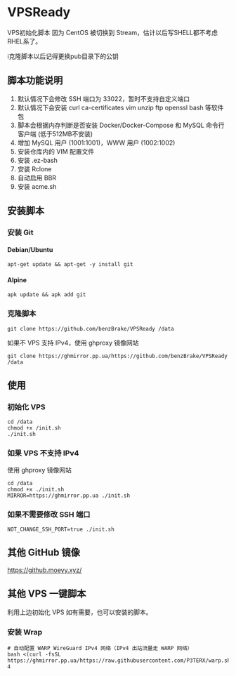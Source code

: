 # VPSReady
VPS初始化脚本
因为 CentOS 被切换到 Stream，估计以后写SHELL都不考虑RHEL系了。

ℹ克隆脚本以后记得更换pub目录下的公钥

## 脚本功能说明

1. 默认情况下会修改 SSH 端口为 33022，暂时不支持自定义端口
2. 默认情况下会安装 curl ca-certificates vim unzip ftp openssl bash 等软件包
3. 脚本会根据内存判断是否安装 Docker/Docker-Compose 和 MySQL 命令行客户端 (低于512MB不安装)
4. 增加 MySQL 用户 (1001:1001)，WWW 用户 (1002:1002)
5. 安装仓库内的 VIM 配置文件
6. 安装 .ez-bash
7. 安装 Rclone
8. 自动启用 BBR
9. 安装 acme.sh

## 安装脚本

### 安装 Git

#### Debian/Ubuntu

```shell
apt-get update && apt-get -y install git
```
#### Alpine

```shell
apk update && apk add git
```

### 克隆脚本

```shell
git clone https://github.com/benzBrake/VPSReady /data
```

如果不 VPS 支持 IPv4，使用 ghproxy 镜像网站

```
git clone https://ghmirror.pp.ua/https://github.com/benzBrake/VPSReady /data
```

## 使用

### 初始化 VPS
```shell
cd /data
chmod +x /init.sh
./init.sh
```

### 如果 VPS 不支持 IPv4

使用 ghproxy 镜像网站

```shell
cd /data
chmod +x ./init.sh
MIRROR=https://ghmirror.pp.ua ./init.sh
```

### 如果不需要修改 SSH 端口

```shell
NOT_CHANGE_SSH_PORT=true ./init.sh
```

## 其他 GitHub 镜像

https://github.moeyy.xyz/

## 其他 VPS 一键脚本

利用上边初始化 VPS 如有需要，也可以安装的脚本。

### 安装 Wrap

```shell
# 自动配置 WARP WireGuard IPv4 网络（IPv4 出站流量走 WARP 网络）
bash <(curl -fsSL https://ghmirror.pp.ua/https://raw.githubusercontent.com/P3TERX/warp.sh/main/warp.sh) 4
```
